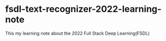 # fsdl-text-recognizer-2022-learning-note
This my learning note about the 2022 Full Stack Deep Learning(FSDL)
